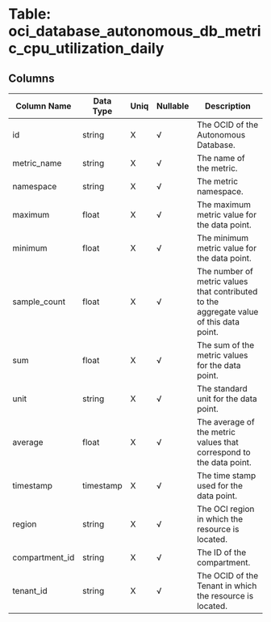 # Table: oci_database_autonomous_db_metric_cpu_utilization_daily

## Columns 

|  Column Name   |  Data Type  | Uniq | Nullable | Description | 
|  ----  | ----  | ----  | ----  | ---- | 
| id | string | X | √ | The OCID of the Autonomous Database. | 
| metric_name | string | X | √ | The name of the metric. | 
| namespace | string | X | √ | The metric namespace. | 
| maximum | float | X | √ | The maximum metric value for the data point. | 
| minimum | float | X | √ | The minimum metric value for the data point. | 
| sample_count | float | X | √ | The number of metric values that contributed to the aggregate value of this data point. | 
| sum | float | X | √ | The sum of the metric values for the data point. | 
| unit | string | X | √ | The standard unit for the data point. | 
| average | float | X | √ | The average of the metric values that correspond to the data point. | 
| timestamp | timestamp | X | √ | The time stamp used for the data point. | 
| region | string | X | √ | The OCI region in which the resource is located. | 
| compartment_id | string | X | √ | The ID of the compartment. | 
| tenant_id | string | X | √ | The OCID of the Tenant in which the resource is located. | 


